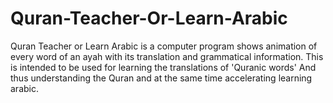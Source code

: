 # Quran-Teacher-Or-Learn-Arabic
Quran Teacher or Learn Arabic is a computer program shows animation of every word of an ayah with its translation and grammatical information.  This is intended to be used for learning the translations of 'Quranic words' And thus understanding the Quran and at the same time accelerating learning arabic.
